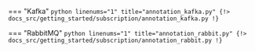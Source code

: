 === "Kafka"
    ```python linenums="1" title="annotation_kafka.py"
    {!> docs_src/getting_started/subscription/annotation_kafka.py !}
    ```

=== "RabbitMQ"
    ```python linenums="1" title="annotation_rabbit.py"
    {!> docs_src/getting_started/subscription/annotation_rabbit.py !}
    ```
